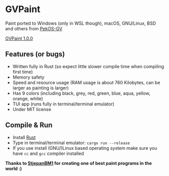 # GVPaint
Paint ported to Windows (only in WSL though), macOS, GNU/Linux, BSD and others from [PekOS-GV](https://github.com/StjepanBM1/PekOS/tree/3.X-Kernel/PekOS/PekOS%20GV)

[GVPaint 1.0.0](https://github.com/Andrej123456789/GVPaint/releases/tag/v1.0.0)

## Features (or bugs)
- Written fully in Rust (so expect little slower compile time when compiling first time)
- Memory safety
- Speed and resource usage (RAM usage is about 760 Kilobytes, can be larger as painting is larger)
- Has 9 colors (including black, grey, red, green, blue, aqua, yellow, orange, white)
- TUI app (runs fully in terminal/terminal emulator)
- Under MIT license

## Compile & Run
- Install [Rust](https://www.rust-lang.org/tools/install)
- Type in terminal/terminal emulator: `cargo run --release`
- If you use install (GNU/)Linux based operating system make sure you have `cc` and `gcc` compiler installed

**Thanks to [StjepanBM1](https://github.com/StjepanBM1) for creating one of best paint programs in the world :)**
